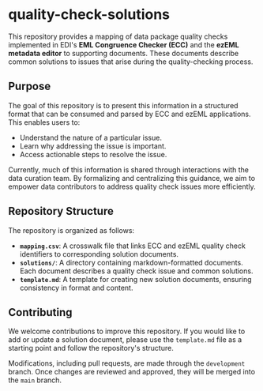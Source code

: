 # quality-check-solutions

This repository provides a mapping of data package quality checks implemented in EDI's **EML Congruence Checker (ECC)** and the **ezEML metadata editor** to supporting documents. These documents describe common solutions to issues that arise during the quality-checking process.  

## Purpose

The goal of this repository is to present this information in a structured format that can be consumed and parsed by ECC and ezEML applications. This enables users to:  
- Understand the nature of a particular issue.  
- Learn why addressing the issue is important.  
- Access actionable steps to resolve the issue.  

Currently, much of this information is shared through interactions with the data curation team. By formalizing and centralizing this guidance, we aim to empower data contributors to address quality check issues more efficiently.  

## Repository Structure  

The repository is organized as follows:  

- **`mapping.csv`**: A crosswalk file that links ECC and ezEML quality check identifiers to corresponding solution documents.  
- **`solutions/`**: A directory containing markdown-formatted documents. Each document describes a quality check issue and common solutions.  
- **`template.md`**: A template for creating new solution documents, ensuring consistency in format and content.  

## Contributing  

We welcome contributions to improve this repository. If you would like to add or update a solution document, please use the `template.md` file as a starting point and follow the repository's structure. 

Modifications, including pull requests, are made through the `development` branch. Once changes are reviewed and approved, they will be merged into the `main` branch.
